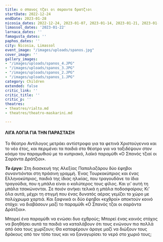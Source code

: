 ```yaml
---
title: ο σπανος τζαι οι σαραντα δρατζιοι
startDate: 2022-12-24
endDate: 2023-01-28
nicosia_dates: 2022-12-24, 2023-01-07, 2023-01-14, 2023-01-21, 2023-01-28
limassol_dates: '2023-01-22'
larnaca_dates: ''
famagusta_dates: ''
paphos_dates: ''
city: Nicosia, Limassol
event_image: "/images/uploads/spanos.jpg"
cover_image: ''
gallery_images:
- "/images/uploads/spanos_4.JPG"
- "/images/uploads/spanos_3.JPG"
- "/images/uploads/spanos_2.JPG"
- "/images/uploads/spanos_1.JPG"
category: Children
extended: false
critic_link: ''
critic_title: ''
critic_p: ''
theatres:
- theatres/rialto.md
- theatres/theatro-maskarini.md

---
```

#### ΛΙΓΑ ΛΟΓΙΑ ΓΙΑ ΤΗΝ ΠΑΡΑΣΤΑΣΗ

Το θέατρο Αντίλογος μετράει αντίστροφα για τα φετινά Χριστούγεννα και το νέο έτος, και περιμένει τα παιδιά στο θέατρο για να ταξιδέψουν στον κόσμο του παραμυθιού με το κυπριακό, λαϊκό παραμύθι «Ο Σπανός τζιαί οι Σαράντα Δράτζιοι».

**_Το έργο:_** Στη διασκευή της Αλεξίας Παπαλαζάρου δύο έφηβοι συναντιόνται στη πράσινη γραμμή. Ένας Τουρκοκύπριος και ένας Ελληνοκύπριος, παιδιά της ίδιας ηλικίας, που τραγουδάνε τα ίδια τραγούδια, που η μπάλα είναι ο καλύτερος τους φίλος. Και γι’ αυτή τη μπάλα τσακώνονται. Σε ποιόν ανήκει τελικά η μπάλα ποδοσφαίρου; Κι’ όλα αυτά, μέχρι τη στιγμή που ένας δυνατός αέρας γεμίζει το χώρο με πολύχρωμα χαρτιά. Και ξαφνικά οι δύο έφηβοι «εχθροί» αποκτούν κοινό στόχο: να διαβάσουν μαζί το παραμύθι «Ο Σπανός τζαι οι σαράντα Δράτζιοι».

Μπορεί ένα παραμύθι να ενώσει δυο εχθρούς; Μπορεί ένας κοινός στόχος να βοηθήσει αυτά τα παιδιά να καταλάβουν ότι τους ενώνουν πιο πολλά από όσα τους χωρίζουν; Θα καταφέρουν άραγε μαζί να διώξουν τους δράκους από τον τόπο τους και να ξαναγυρίσει το νερό στο χωριό τους;